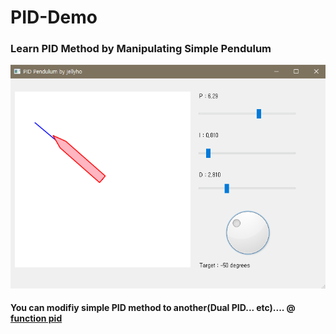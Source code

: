 # PID-Demo

### Learn PID Method by Manipulating Simple Pendulum

![](https://github.com/jellyho/PID-Demo/blob/74046fb60ec5ded6523a6ca219ae5acd9c5d06d5/piddemo.png)

#### You can modifiy simple PID method to another(Dual PID... etc).... @ [function pid](https://github.com/jellyho/PID-Demo/blob/4a42ccf886eca3c1f8949e98729a951ff6d43815/piddemo.py#L215)
